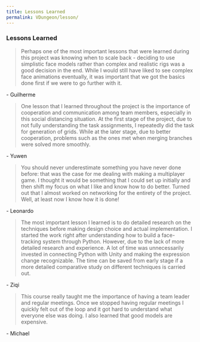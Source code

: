 ```yaml
---
title: Lessons Learned
permalink: VDungeon/lesson/
---
```


### Lessons Learned



<div class="row">
  <div class="col s12 m7">
    <blockquote>
    Perhaps one of the most important lessons that were learned during this project was knowing when to scale back - deciding to use simplistic face models rather than complex and realistic rigs was a good decision in the end. While I would still have liked to see complex face animations eventually, it was important that we got the basics done first if we were to go further with it.
    </blockquote> - Guilherme
  </div>
</div>

<div class="row">
  <div class="col s12 m7 offset-m5">
    <blockquote>
    One lesson that I learned throughout the project is the importance of cooperation and communication among team members, especially in this social distancing situation. At the first stage of the project, due to not fully understanding the task assignments, I repeatedly did the task for generation of grids. While at the later stage, due to better cooperation, problems such as the ones met when merging branches were solved more smoothly.
    </blockquote> - Yuwen
  </div>
</div>

<div class="row">
  <div class="col s12 m7">
    <blockquote>
You should never underestimate something you have never done before: that was the case for me dealing with making a multiplayer game. I thought it would be something that I could set up initially and then shift my focus on what I like and know how to do better. Turned out that I almost worked on networking for the entirety of the project. Well, at least now I know how it is done! 
    </blockquote> - Leonardo
  </div>
</div>

<div class="row">
  <div class="col s12 m7 offset-m5">
    <blockquote>
The most important lesson I learned is to do detailed research on the techniques before making design choice and actual implementation. I started the work right after understanding how to build a face-tracking system through Python. However, due to the lack of more detailed research and experience. A lot of time was unnecessarily invested in connecting Python with Unity and making the expression change recognizable. The time can be saved from early stage if a more detailed comparative study on different techniques is carried out.
    </blockquote> - Ziqi
  </div>
</div>

<div class="row">
  <div class="col s12 m7">
    <blockquote>
This course really taught me the importance of having a team leader and regular meetings. Once we stopped having regular meetings I quickly felt out of the loop and it got hard to understand what everyone else was doing. I also learned that good models are expensive.
    </blockquote> - Michael
  </div>
</div>

